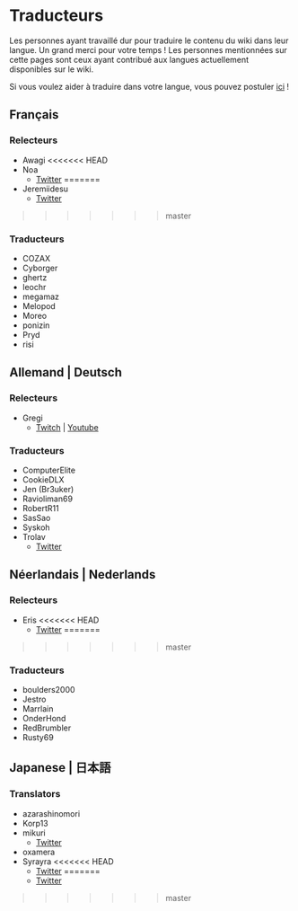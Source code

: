 # Traducteurs
Les personnes ayant travaillé dur pour traduire le contenu du wiki dans leur langue. Un grand merci pour votre temps ! Les personnes mentionnées sur cette pages sont ceux ayant contribué aux langues actuellement disponibles sur le wiki.

Si vous voulez aider à traduire dans votre langue, vous pouvez postuler [ici](https://forms.gle/e3BqA3poMjESARe76) !

## Français

### Relecteurs

* Awagi
<<<<<<< HEAD
* Noa
  * [Twitter](https://twitter.com/AarcNoa)
=======
* Jeremiidesu
  * [Twitter](https://twitter.com/Jeremiidesu)
>>>>>>> master

### Traducteurs

* COZAX
* Cyborger
* ghertz
* leochr
* megamaz
* Melopod
* Moreo
* ponizin
* Pryd
* risi

## Allemand | Deutsch

### Relecteurs

* Gregi
  * [Twitch](https://www.twitch.tv/grregi) | [Youtube](https://www.youtube.com/user/gregiplays)

### Traducteurs

* ComputerElite
* CookieDLX
* Jen (Br3uker)
* Ravioliman69
* RobertR11
* SasSao
* Syskoh
* Trolav
  * [Twitter](https://twitter.com/Trolav1)

## Néerlandais | Nederlands

### Relecteurs

* Eris
<<<<<<< HEAD
  * [Twitter](https://twitter.com/ErisApps)
=======
>>>>>>> master

### Traducteurs

* boulders2000
* Jestro
* Marrlain
* OnderHond
* RedBrumbler
* Rusty69

## Japanese | 日本語

### Translators

* azarashinomori
* Korp13
* mikuri
  * [Twitter](https://twitter.com/mikuri_kuri)
* oxamera
* Syrayra
<<<<<<< HEAD
  * [Twitter](https://twitter.com/Syrayra)
=======
  * [Twitter](https://twitter.com/Syrayra)
>>>>>>> master
